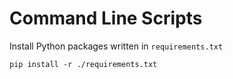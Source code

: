 # Command Line Scripts

Install Python packages written in `requirements.txt`

```
pip install -r ./requirements.txt
```
